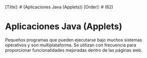 [Title]: # (Aplicaciones Java (Applets))
[Order]: # (62)

# Aplicaciones Java (Applets)

 Pequeños programas que pueden ejecutarse bajo muchos sistemas operativos y son multiplataforma. Se utilizan con frecuencia para proporcionar funcionalidades mejoradas dentro de las páginas web.